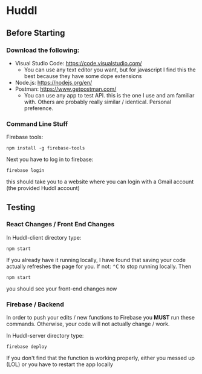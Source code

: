 # Huddl


## Before Starting

### Download the following:

* Visual Studio Code: https://code.visualstudio.com/
	* You can use any text editor you want, but for javascript I find this the best because they have some dope extensions
* Node.js: https://nodejs.org/en/
* Postman: https://www.getpostman.com/
	* You can use any app to test API. this is the one I use and am familiar with. Others are probably really similar / identical. Personal preference.

### Command Line Stuff

Firebase tools: 
```
npm install -g firebase-tools
```
Next you have to log in to firebase:
```
firebase login
```
this should take you to a website where you can login with a Gmail account (the provided Huddl account) 



## Testing

### React Changes / Front End Changes

In Huddl-client directory type:
```
npm start
```

If you already have it running locally, I have found that saving your code actually refreshes the page for you.
If not:
<kbd>⌃C</kbd> to stop running locally.
Then
```
npm start
```

you should see your front-end changes now

### Firebase / Backend 

In order to push your edits / new functions to Firebase you **MUST** run these commands. 
Otherwise, your code will not actually change / work.

In Huddl-server directory type:
```
firebase deploy
```

If you don't find that the function is working properly, either you messed up (LOL) or you have to restart the app locally